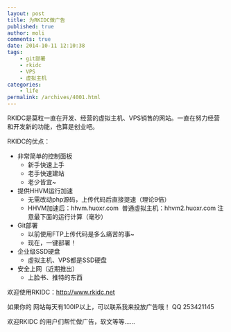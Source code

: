 ```yaml
---
layout: post
title: 为RKIDC做广告
published: true
author: moli
comments: true
date: 2014-10-11 12:10:38
tags:
    - git部署
    - rkidc
    - VPS
    - 虚拟主机
categories:
    - life
permalink: /archives/4001.html
---
```

[][1]

RKIDC是莫粒一直在开发、经营的虚拟主机、VPS销售的网站。一直在努力经营和开发新的功能，也算是创业吧。

RKIDC的优点：

  * 非常简单的控制面板 
      * 新手快速上手
      * 老手快速建站
      * 老少皆宜~
  * 提供HHVM运行加速 
      * 无需改动php源码，上传代码后直接提速（理论9倍）
      * HHVM加速后：hhvm.huoxr.com  普通虚拟主机：hhvm2.huoxr.com 注意最下面的运行计算（毫秒）
  * Git部署 
      * 以前使用FTP上传代码是多么痛苦的事~
      * 现在，一键部署！
  * 企业级SSD硬盘 
      * 虚拟主机、VPS都是SSD硬盘
  * 安全上网（近期推出） 
      * 上脸书、推特的东西

欢迎使用RKIDC：http://www.rkidc.net

如果你的 网站每天有100IP以上，可以联系我来投放广告哦！ QQ 253421145

欢迎RKIDC 的用户们帮忙做广告，软文等等……

 [1]: http://huoxr.com/wp-content/uploads/2014/10/logo.png